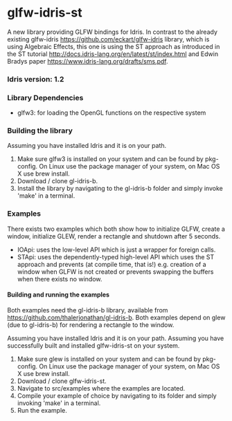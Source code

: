 # glfw-idris-st
A new library providing GLFW bindings for Idris. In contrast to the already existing glfw-idris https://github.com/eckart/glfw-idris library,
which is using Algebraic Effects, this one is using the ST approach as introduced in the ST tutorial http://docs.idris-lang.org/en/latest/st/index.html and Edwin Bradys paper https://www.idris-lang.org/drafts/sms.pdf.

### Idris version: 1.2

### Library Dependencies
- glfw3: for loading the OpenGL functions on the respective system

### Building the library
Assuming you have installed Idris and it is on your path.

1. Make sure glfw3 is installed on your system and can be found by pkg-config. On Linux use the package manager of your system, on Mac OS X use brew install.
2. Download / clone gl-idris-b.
3. Install the library by navigating to the gl-idris-b folder and simply invoke 'make' in a terminal.

### Examples
There exists two examples which both show how to initialize GLFW, create a window, initialize GLEW, render a rectangle and shutdown after 5 seconds.

- IOApi: uses the low-level API which is just a wrapper for foreign calls.
- STApi: uses the dependently-typed high-level API which uses the ST approach and prevents (at compile time, that is!) e.g. creation of a window when GLFW is not created or prevents swapping the buffers when there exists no window.

#### Building and running the examples
Both examples need the gl-idris-b library, available from https://github.com/thalerjonathan/gl-idris-b.
Both examples depend on glew (due to gl-idris-b) for rendering a rectangle to the window. 

Assuming you have installed Idris and it is on your path.
Assuming you have successfully built and installed glfw-idris-st on your system.

1. Make sure glew is installed on your system and can be found by pkg-config. On Linux use the package manager of your system, on Mac OS X use brew install.
2. Download / clone glfw-idris-st.
3. Navigate to src/examples where the examples are located.
4. Compile your example of choice by navigating to its folder and simply invoking 'make' in a terminal.
5. Run the example.